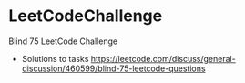 # LeetCodeChallenge

Blind 75 LeetCode Challenge

- Solutions to tasks https://leetcode.com/discuss/general-discussion/460599/blind-75-leetcode-questions
